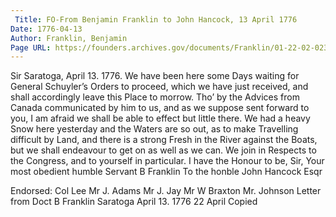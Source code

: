 ```yaml
---
 Title: FO-From Benjamin Franklin to John Hancock, 13 April 1776
Date: 1776-04-13
Author: Franklin, Benjamin
Page URL: https://founders.archives.gov/documents/Franklin/01-22-02-0239
---
```


Sir
Saratoga, April 13. 1776.
We have been here some Days waiting for General Schuyler’s Orders to proceed, which we have just received, and shall accordingly leave this Place to morrow. Tho’ by the Advices from Canada communicated by him to us, and as we suppose sent forward to you, I am afraid we shall be able to effect but little there. We had a heavy Snow here yesterday and the Waters are so out, as to make Travelling difficult by Land, and there is a strong Fresh in the River against the Boats, but we shall endeavour to get on as well as we can. We join in Respects to the Congress, and to yourself in particular. I have the Honour to be, Sir, Your most obedient humble Servant
B Franklin
To the honble John Hancock Esqr
 
Endorsed: Col Lee Mr J. Adams Mr J. Jay Mr W Braxton Mr. Johnson
Letter from Doct B Franklin Saratoga April 13. 1776 22 April Copied

